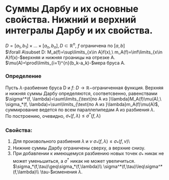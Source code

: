 # Суммы Дарбу и их основные свойства. Нижний и верхний интегралы Дарбу и их свойства.
$D=[a_1,b_1]\times...\times[a_n,b_n], D\subset\mathbb{R}^n,\ f\ \text{ограничена по }[a, b]$\
$\forall A\subset D: M_a(f)=\sup\limits_{x\in A}f(x),\ m_A(f)=\inf\limits_{x\in A}f(x)-$верхняя и нижняя гроаницы на отрезке A.\
$\mu(A)=\prod\limits_{i=1}^{n}(b_k-a_k)-$мера бруса A.

### Определение
Пусть $\lambda$-разбиение бруса D и $f$: $D\rightarrow \mathbb{R}-$ограниченная функция. Верхняя и нижняя суммы Дарбу определяются, соответсвенно, равенствами $\sigma^*(f, \lambda)=\sum\limits_{\text{по A из }\lambda}M_A(f)\mu(A),\ \sigma_*(f, \lambda)=\sum\limits_{\text{по A из }\lambda}m_A(f)\mu(A)$,\
суммирование ведется по всем параллепипедам A из разбиения $\lambda$.\
По построению, очевидно, $\sigma_*(f, \lambda)\leq \sigma^*(f,\lambda)$

### Свойства:
1. Для произвольного разбиения $\lambda$ и $\nu$ $\sigma_*(f, \lambda)\leq \sigma_*(f, \nu)$\
2. Нижние суммы Дарбу ограничены сверху, а верхние снизу.
3. При добавлении к имеющемуся разбиению новых точек $\sigma_*$ никак не может уменьшиться, а $\sigma^*$ никак не может увеличиться.\
$\sigma_*(f,\tau)\geq\sigma_*(f,\lambda)\\
\sigma^*(f,\tau)\leq\sigma^*(f,\lambda)\\
\tau-$изменения $\lambda.$